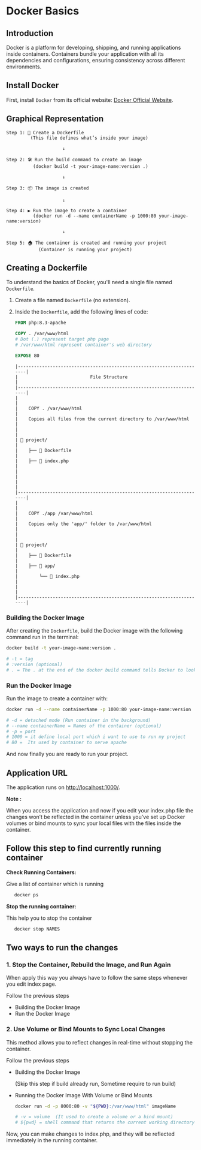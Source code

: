 # Docker Basics

## Introduction
Docker is a platform for developing, shipping, and running applications inside containers. Containers bundle your application with all its dependencies and configurations, ensuring consistency across different environments.

## Install Docker  
   First, install `Docker` from its official website: [Docker Official Website](https://www.docker.com/).

## Graphical Representation

```
Step 1: 📄 Create a Dockerfile
         (This file defines what’s inside your image)

                     ↓

Step 2: 🛠️ Run the build command to create an image  
          (docker build -t your-image-name:version .) 

                     ↓

Step 3: 📦 The image is created  

                     ↓

Step 4: ▶️ Run the image to create a container  
          (docker run -d --name containerName -p 1000:80 your-image-name:version) 

                     ↓

Step 5: 🏠 The container is created and running your project
            (Container is running your project)
```

## Creating a Dockerfile
To understand the basics of Docker, you'll need a single file named `Dockerfile`.

1. Create a file named `Dockerfile` (no extension).
2. Inside the `Dockerfile`, add the following lines of code:

   ```Dockerfile
   FROM php:8.3-apache

   COPY . /var/www/html
   # Dot (.) represent target php page
   # /var/www/html represent container's web directory
   
   EXPOSE 80
   ```

   ```
   |----------------------------------------------------------------------|
   |                           File Structure                             |
   |----------------------------------------------------------------------|
   |                                                                      |
   |    COPY . /var/www/html                                              |
   |    Copies all files from the current directory to /var/www/html      |
   |                                                                      |
   | 📁 project/                                                          |
   |    ├── 📄 Dockerfile                                                 |
   |    ├── 📄 index.php                                                  |
   |                                                                      |
   |                                                                      |
   |----------------------------------------------------------------------|
   |                                                                      |
   |    COPY ./app /var/www/html                                          |
   |    Copies only the 'app/' folder to /var/www/html                    |
   |                                                                      |
   | 📁 project/                                                          |
   |    ├── 📄 Dockerfile                                                 |
   |    ├── 📁 app/                                                       |
   |        └── 📄 index.php                                              |
   |                                                                      |
   |----------------------------------------------------------------------|
   ```
### Building the Docker Image

After creating the `Dockerfile`, build the Docker image with the following command run in the terminal:

```bash
docker build -t your-image-name:version .

# -t = tag
# :version (optional)
# . = The . at the end of the docker build command tells Docker to look for the Dockerfile in the current directory.
```

### Run the Docker Image
Run the image to create a container with:
```bash
docker run -d --name containerName -p 1000:80 your-image-name:version

# -d = detached mode (Run container in the background)
# --name containerName = Names of the container (optional)
# -p = port
# 1000 = it define local port which i want to use to run my project
# 80 =  Its used by container to serve apache
```
And now finally you are ready to run your project.

## Application URL
The application runs on [http://localhost:1000/](http://localhost:1000/).


**Note :**  

When you access the application and now if you edit your index.php file the changes won’t be reflected in the container unless you’ve set up Docker volumes or bind mounts to sync your local files with the files inside the container.

## Follow this step to find currently running container

**Check Running Containers:**

   Give a list of container which is running
   ```bash
      docker ps
   ```
**Stop the running container:**

   This help you to stop the container
   ```bash
      docker stop NAMES
   ```
## Two ways to run the changes

### 1. Stop the Container, Rebuild the Image, and Run Again
   When apply this way you always have to follow the same steps whenever you edit index page.

   Follow the previous steps 

   - Building the Docker Image
   - Run the Docker Image

### 2. Use Volume or Bind Mounts to Sync Local Changes
   This method allows you to reflect changes in real-time without stopping the container.

   Follow the previous steps 

   - Building the Docker Image

        (Skip this step if build already run, Sometime require to run build)

   - Running the Docker Image With Volume or Bind Mounts
      ```bash
      docker run -d -p 8000:80 -v "${PWD}:/var/www/html" imageName

      # -v = volume  (It used to create a volume or a bind mount)
      # ${pwd} = shell command that returns the current working directory
      ```
   Now, you can make changes to index.php, and they will be reflected immediately in the running container.
    
